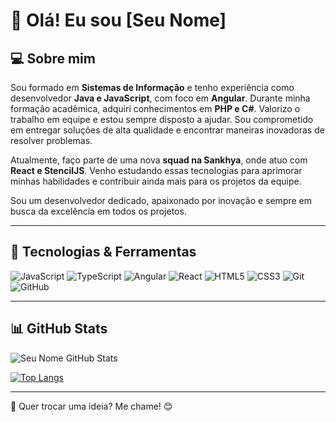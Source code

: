 # 👋 Olá! Eu sou [Seu Nome]

## 💻 Sobre mim
Sou formado em **Sistemas de Informação** e tenho experiência como desenvolvedor **Java e JavaScript**, com foco em **Angular**. Durante minha formação acadêmica, adquiri conhecimentos em **PHP e C#**. Valorizo o trabalho em equipe e estou sempre disposto a ajudar. Sou comprometido em entregar soluções de alta qualidade e encontrar maneiras inovadoras de resolver problemas.

Atualmente, faço parte de uma nova **squad na Sankhya**, onde atuo com **React e StencilJS**. Venho estudando essas tecnologias para aprimorar minhas habilidades e contribuir ainda mais para os projetos da equipe.

Sou um desenvolvedor dedicado, apaixonado por inovação e sempre em busca da excelência em todos os projetos.


---

## 🚀 Tecnologias & Ferramentas

![JavaScript](https://img.shields.io/badge/JavaScript-F7DF1E?style=flat&logo=javascript&logoColor=black)
![TypeScript](https://img.shields.io/badge/TypeScript-3178C6?style=flat&logo=typescript&logoColor=white)
![Angular](https://img.shields.io/badge/Angular-DD0031?style=flat&logo=angular&logoColor=white)
![React](https://img.shields.io/badge/React-20232A?style=flat&logo=react&logoColor=61DAFB)
![HTML5](https://img.shields.io/badge/HTML5-E34F26?style=flat&logo=html5&logoColor=white)
![CSS3](https://img.shields.io/badge/CSS3-1572B6?style=flat&logo=css3&logoColor=white)
![Git](https://img.shields.io/badge/Git-F05032?style=flat&logo=git&logoColor=white)
![GitHub](https://img.shields.io/badge/GitHub-181717?style=flat&logo=github&logoColor=white)

---

## 📊 GitHub Stats

![Seu Nome GitHub Stats](https://github-readme-stats.vercel.app/api?username=Gabriel-Teodoro&show_icons=true&theme=radical)

[![Top Langs](https://github-readme-stats.vercel.app/api/top-langs/?username=Gabriel-Teodoro&layout=compact&theme=radical)](https://github.com/anuraghazra/github-readme-stats)

---

💬 Quer trocar uma ideia? Me chame! 😊

